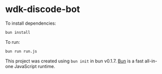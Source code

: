 # wdk-discode-bot

To install dependencies:

```bash
bun install
```

To run:

```bash
bun run run.js
```

This project was created using `bun init` in bun v0.1.7. [Bun](https://bun.sh) is a fast all-in-one JavaScript runtime.
